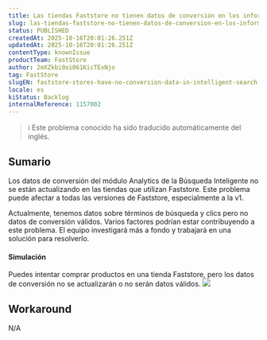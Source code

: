 ```yaml
---
title: Las tiendas Faststore no tienen datos de conversión en los informes de Búsqueda Inteligente
slug: las-tiendas-faststore-no-tienen-datos-de-conversion-en-los-informes-de-busqueda-inteligente
status: PUBLISHED
createdAt: 2025-10-16T20:01:26.251Z
updatedAt: 2025-10-16T20:01:26.251Z
contentType: knownIssue
productTeam: FastStore
author: 2mXZkbi0oi061KicTExNjo
tag: FastStore
slugEN: faststore-stores-have-no-conversion-data-in-intelligent-search-reports
locale: es
kiStatus: Backlog
internalReference: 1157002
---
```


>ℹ️ Este problema conocido ha sido traducido automáticamente del inglés.

## Sumario


Los datos de conversión del módulo Analytics de la Búsqueda Inteligente no se están actualizando en las tiendas que utilizan Faststore. Este problema puede afectar a todas las versiones de Faststore, especialmente a la v1.

Actualmente, tenemos datos sobre términos de búsqueda y clics pero no datos de conversión válidos. Varios factores podrían estar contribuyendo a este problema. El equipo investigará más a fondo y trabajará en una solución para resolverlo.


#### Simulación


Puedes intentar comprar productos en una tienda Faststore, pero los datos de conversión no se actualizarán o no serán datos válidos.
 ![](https://lh7-rt.googleusercontent.com/docsz/AD_4nXdAzypE89_9N5C_O-Fm_dIRB0PM4AzMsJR2g-OYe79aDY5ED0TazxWyL-jt4xtmp6vvp6xyOWX3lC6dGy3oJgqjOcoHt4DpL_kKdpJ6KLIDjA5RYB9dkUIoz2MuvZKSrkg0Is70JA?key=qgapxA8TWy8ha9Krkd7IhXQL)

## Workaround


N/A



